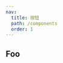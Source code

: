 ```yaml
---
nav:
  title: 按钮
  path: /components
  order: 1
---
```


## Foo

<!-- Demo:

```tsx
import React from 'react';
import { Foo } from 'dumi-template';

export default () => <Foo title="First Demo" />;
```

More skills for writing demo: https://d.umijs.org/guide/demo-principle -->
